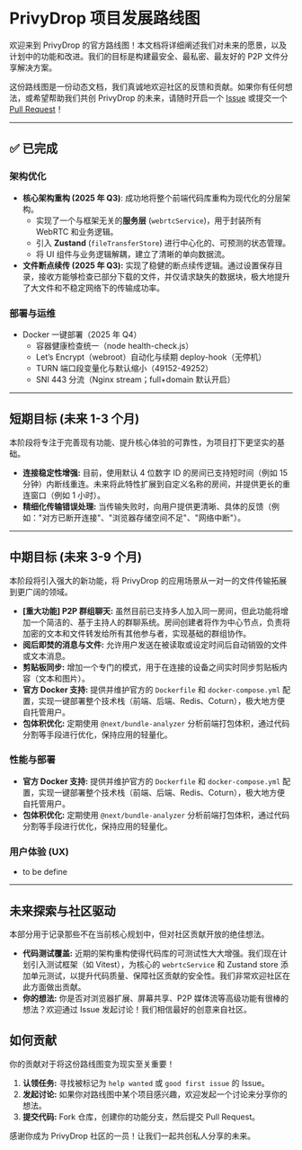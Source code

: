 # PrivyDrop 项目发展路线图

欢迎来到 PrivyDrop 的官方路线图！本文档将详细阐述我们对未来的愿景，以及计划中的功能和改进。我们的目标是构建最安全、最私密、最友好的 P2P 文件分享解决方案。

这份路线图是一份动态文档，我们真诚地欢迎社区的反馈和贡献。如果你有任何想法，或希望帮助我们共创 PrivyDrop 的未来，请随时开启一个 [Issue](https://github.com/david-bai00/PrivyDrop/issues) 或提交一个 [Pull Request](https://github.com/david-bai00/PrivyDrop/pulls)！

---

## ✅ 已完成

### 架构优化

- **核心架构重构 (2025 年 Q3)**: 成功地将整个前端代码库重构为现代化的分层架构。
  - 实现了一个与框架无关的**服务层** (`webrtcService`)，用于封装所有 WebRTC 和业务逻辑。
  - 引入 **Zustand** (`fileTransferStore`) 进行中心化的、可预测的状态管理。
  - 将 UI 组件与业务逻辑解耦，建立了清晰的单向数据流。
- **文件断点续传 (2025 年 Q3):** 实现了稳健的断点续传逻辑。通过设置保存目录，接收方能够检查已部分下载的文件，并仅请求缺失的数据块，极大地提升了大文件和不稳定网络下的传输成功率。

### 部署与运维

- Docker 一键部署（2025 年 Q4）
  - 容器健康检查统一（node health-check.js）
  - Let’s Encrypt（webroot）自动化与续期 deploy-hook（无停机）
  - TURN 端口段变量化与默认缩小（49152-49252）
  - SNI 443 分流（Nginx stream；full+domain 默认开启）

---

## 短期目标 (未来 1-3 个月)

本阶段将专注于完善现有功能、提升核心体验的可靠性，为项目打下更坚实的基础。

- **连接稳定性增强:** 目前，使用默认 4 位数字 ID 的房间已支持短时间（例如 15 分钟）内断线重连。未来将此特性扩展到自定义名称的房间，并提供更长的重连窗口（例如 1 小时）。
- **精细化传输错误处理:** 当传输失败时，向用户提供更清晰、具体的反馈（例如："对方已断开连接"、"浏览器存储空间不足"、"网络中断"）。

---

## 中期目标 (未来 3-9 个月)

本阶段将引入强大的新功能，将 PrivyDrop 的应用场景从一对一的文件传输拓展到更广阔的领域。

- **[重大功能] P2P 群组聊天:** 虽然目前已支持多人加入同一房间，但此功能将增加一个简洁的、基于主持人的群聊系统。房间创建者将作为中心节点，负责将加密的文本和文件转发给所有其他参与者，实现基础的群组协作。
- **阅后即焚的消息与文件:** 允许用户发送在被读取或设定时间后自动销毁的文件或文本消息。
- **剪贴板同步:** 增加一个专门的模式，用于在连接的设备之间实时同步剪贴板内容（文本和图片）。
- **官方 Docker 支持:** 提供并维护官方的 `Dockerfile` 和 `docker-compose.yml` 配置，实现一键部署整个技术栈（前端、后端、Redis、Coturn），极大地方便自托管用户。
- **包体积优化:** 定期使用 `@next/bundle-analyzer` 分析前端打包体积，通过代码分割等手段进行优化，保持应用的轻量化。

### 性能与部署

- **官方 Docker 支持:** 提供并维护官方的 `Dockerfile` 和 `docker-compose.yml` 配置，实现一键部署整个技术栈（前端、后端、Redis、Coturn），极大地方便自托管用户。
- **包体积优化:** 定期使用 `@next/bundle-analyzer` 分析前端打包体积，通过代码分割等手段进行优化，保持应用的轻量化。

### 用户体验 (UX)

- to be define

---

## 未来探索与社区驱动

本部分用于记录那些不在当前核心规划中，但对社区贡献开放的绝佳想法。

- **代码测试覆盖:** 近期的架构重构使得代码库的可测试性大大增强。我们现在计划引入测试框架（如 Vitest），为核心的 `webrtcService` 和 Zustand store 添加单元测试，以提升代码质量、保障社区贡献的安全性。我们非常欢迎社区在此方面做出贡献。
- **你的想法:** 你是否对浏览器扩展、屏幕共享、P2P 媒体流等高级功能有很棒的想法？欢迎通过 Issue 发起讨论！我们相信最好的创意来自社区。

## 如何贡献

你的贡献对于将这份路线图变为现实至关重要！

1.  **认领任务:** 寻找被标记为 `help wanted` 或 `good first issue` 的 Issue。
2.  **发起讨论:** 如果你对路线图中某个项目感兴趣，欢迎发起一个讨论来分享你的想法。
3.  **提交代码:** Fork 仓库，创建你的功能分支，然后提交 Pull Request。

感谢你成为 PrivyDrop 社区的一员！让我们一起共创私人分享的未来。
